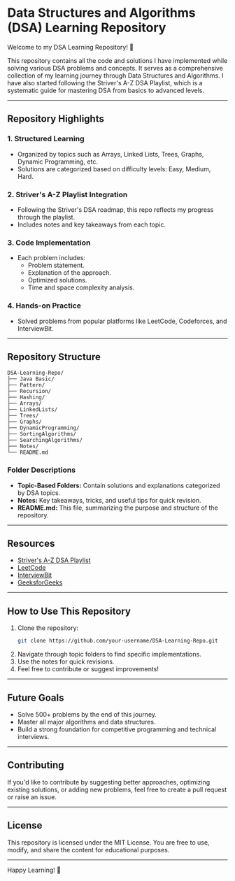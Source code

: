 # Data Structures and Algorithms (DSA) Learning Repository

Welcome to my DSA Learning Repository! 🚀

This repository contains all the code and solutions I have implemented while solving various DSA problems and concepts. It serves as a comprehensive collection of my learning journey through Data Structures and Algorithms. I have also started following the Striver's A-Z DSA Playlist, which is a systematic guide for mastering DSA from basics to advanced levels.

---

## Repository Highlights

### 1. **Structured Learning**
- Organized by topics such as Arrays, Linked Lists, Trees, Graphs, Dynamic Programming, etc.
- Solutions are categorized based on difficulty levels: Easy, Medium, Hard.

### 2. **Striver's A-Z Playlist Integration**
- Following the Striver's DSA roadmap, this repo reflects my progress through the playlist.
- Includes notes and key takeaways from each topic.

### 3. **Code Implementation**
- Each problem includes:
  - Problem statement.
  - Explanation of the approach.
  - Optimized solutions.
  - Time and space complexity analysis.

### 4. **Hands-on Practice**
- Solved problems from popular platforms like LeetCode, Codeforces, and InterviewBit.

---

## Repository Structure

```
DSA-Learning-Repo/
├── Java Basic/
├── Pattern/
├── Recursion/
├── Hashing/
├── Arrays/
├── LinkedLists/
├── Trees/
├── Graphs/
├── DynamicProgramming/
├── SortingAlgorithms/
├── SearchingAlgorithms/
├── Notes/
└── README.md
```

### Folder Descriptions
- **Topic-Based Folders:** Contain solutions and explanations categorized by DSA topics.
- **Notes:** Key takeaways, tricks, and useful tips for quick revision.
- **README.md:** This file, summarizing the purpose and structure of the repository.

---

## Resources
- [Striver's A-Z DSA Playlist](https://www.youtube.com/playlist?list=PLgUwDviBIf0rGEWe64KWas0Nryn7SCRWw)
- [LeetCode](https://leetcode.com/)
- [InterviewBit](https://www.interviewbit.com/)
- [GeeksforGeeks](https://www.geeksforgeeks.org/)

---

## How to Use This Repository
1. Clone the repository:
   ```bash
   git clone https://github.com/your-username/DSA-Learning-Repo.git
   ```
2. Navigate through topic folders to find specific implementations.
3. Use the notes for quick revisions.
4. Feel free to contribute or suggest improvements!

---

## Future Goals
- Solve 500+ problems by the end of this journey.
- Master all major algorithms and data structures.
- Build a strong foundation for competitive programming and technical interviews.

---

## Contributing
If you'd like to contribute by suggesting better approaches, optimizing existing solutions, or adding new problems, feel free to create a pull request or raise an issue.

---

## License
This repository is licensed under the MIT License. You are free to use, modify, and share the content for educational purposes.

---

Happy Learning! 🎉
